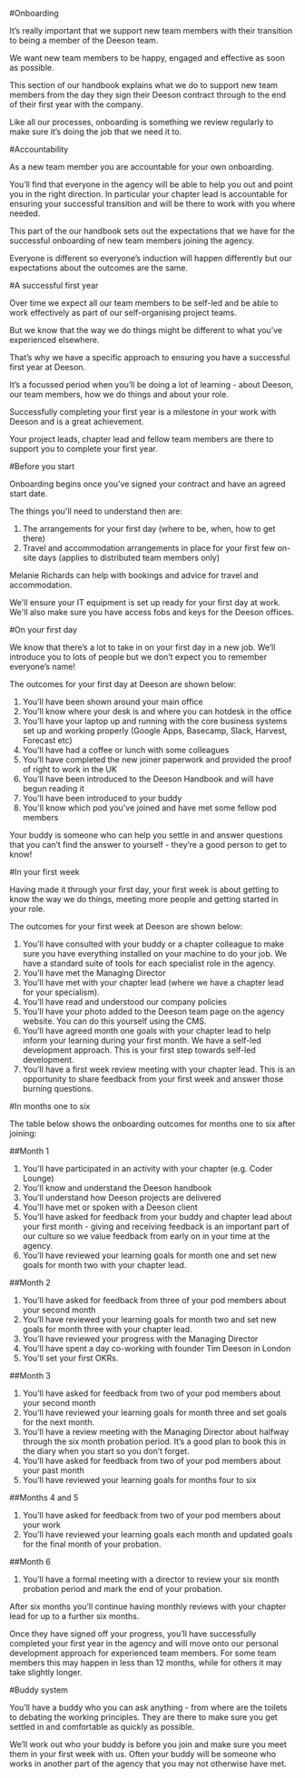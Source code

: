 #Onboarding

It’s really important that we support new team members with their transition to being a member of the Deeson team. 

We want new team members to be happy, engaged and effective as soon as possible.

This section of our handbook explains what we do to support new team members from the day they sign their Deeson contract through to the end of their first year with the company. 

Like all our processes, onboarding is something we review regularly to make sure it’s doing the job that we need it to. 

#Accountability

As a new team member you are accountable for your own onboarding. 

You’ll find that everyone in the agency will be able to help you out and point you in the right direction. In particular your chapter lead is accountable for ensuring your successful transition and will be there to work with you where needed.

This part of the our handbook sets out the expectations that we have for the successful onboarding of new team members joining the agency. 

Everyone is different so everyone’s induction will happen differently but our expectations about the outcomes are the same. 

#A successful first year

Over time we expect all our team members to be self-led and be able to work effectively as part of our self-organising project teams. 

But we know that the way we do things might be different to what you’ve experienced elsewhere. 

That’s why we have a specific approach to ensuring you have a successful first year at Deeson. 

It’s a focussed period when you’ll be doing a lot of learning - about Deeson, our team members, how we do things and about your role.

Successfully completing your first year is a milestone in your work with Deeson and is a great achievement. 

Your project leads, chapter lead and fellow team members are there to support you to complete your first year.

#Before you start

Onboarding begins once you’ve signed your contract and have an agreed start date. 

The things you'll need to understand then are:

1. The arrangements for your first day (where to be, when, how to get there)
2. Travel and accommodation arrangements in place for your first few on-site days (applies to distributed team members only)

Melanie Richards can help with bookings and advice for travel and accommodation.

We'll ensure your IT equipment is set up ready for your first day at work. We'll also make sure you have access fobs and keys for the Deeson offices.

#On your first day

We know that there’s a lot to take in on your first day in a new job. We’ll introduce you to lots of people but we don’t expect you to remember everyone’s name! 

The outcomes for your first day at Deeson are shown below:

1. You’ll have been shown around your main office
2. You’ll know where your desk is and where you can hotdesk in the office
3. You’ll have your laptop up and running with the core business systems set up and working properly (Google Apps, Basecamp, Slack, Harvest, Forecast etc)
4. You’ll have had a coffee or lunch with some colleagues
5. You’ll have completed the new joiner paperwork and provided the proof of right to work in the UK 
6. You’ll have been introduced to the Deeson Handbook and will have begun reading it
7. You’ll have been introduced to your buddy
8. You'll know which pod you've joined and have met some fellow pod members

Your buddy is someone who can help you settle in and answer questions that you can’t find the answer to yourself - they’re a good person to get to know!

#In your first week

Having made it through your first day, your first week is about getting to know the way we do things, meeting more people and getting started in your role.

The outcomes for your first week at Deeson are shown below:

1. You’ll have consulted with your buddy or a chapter colleague to make sure you have everything installed on your machine to do your job. We have a standard suite of tools for each specialist role in the agency.
2. You’ll have met the Managing Director
3. You’ll have met with your chapter lead (where we have a chapter lead for your specialism).
4. You’ll have read and understood our company policies
5. You’ll have your photo added to the Deeson team page on the agency website. You can do this yourself using the CMS.
6. You’ll have agreed month one goals with your chapter lead to help inform your learning during your first month. We have a self-led development approach. This is your first step towards self-led development.
7. You’ll have a first week review meeting with your chapter lead. This is an opportunity to share feedback from your first week and answer those burning questions.

#In months one to six

The table below shows the onboarding outcomes for months one to six after joining:

##Month 1

1. You’ll have participated in an activity with your chapter (e.g. Coder Lounge)
2. You’ll know and understand the Deeson handbook
3. You’ll understand how Deeson projects are delivered 
4. You’ll have met or spoken with a Deeson client
5. You’ll have asked for feedback from your buddy and chapter lead about your first month - giving and receiving feedback is an important part of our culture so we value feedback from early on in your time at the agency.
6. You’ll have reviewed your learning goals for month one and set new goals for month two with your chapter lead.

##Month 2

1. You’ll have asked for feedback from three of your pod members about your second month
2. You’ll have reviewed your learning goals for month two and set new goals for month three with your chapter lead.
3. You’ll have reviewed your progress with the Managing Director
4. You’ll have spent a day co-working with founder Tim Deeson in London
5. You'll set your first OKRs.

##Month 3

1. You’ll have asked for feedback from two of your pod members about your second month
2. You’ll have reviewed your learning goals for month three and set goals for the next month.
3. You’ll have a review meeting with the Managing Director about halfway through the six month probation period. It’s a good plan to book this in the diary when you start so you don’t forget.
4. You’ll have asked for feedback from two of your pod members about your past month
5. You’ll have reviewed your learning goals for months four to six

##Months 4 and 5

1. You’ll have asked for feedback from two of your pod members about your work
2. You’ll have reviewed your learning goals each month and updated goals for the final month of your probation.

##Month 6

1. You’ll have a formal meeting with a director to review your six month probation period and mark the end of your probation.

After six months you’ll continue having monthly reviews with your chapter lead for up to a further six months. 

Once they have signed off your progress, you’ll have successfully completed your first year in the agency and will move onto our personal development approach for experienced team members. For some team members this may happen in less than 12 months, while for others it may take slightly longer.

#Buddy system

You’ll have a buddy who you can ask anything - from where are the toilets to debating the working principles. They are there to make sure you get settled in and comfortable as quickly as possible.

We’ll work out who your buddy is before you join and make sure you meet them in your first week with us. Often your buddy will be someone who works in another part of the agency that you may not otherwise have met.
